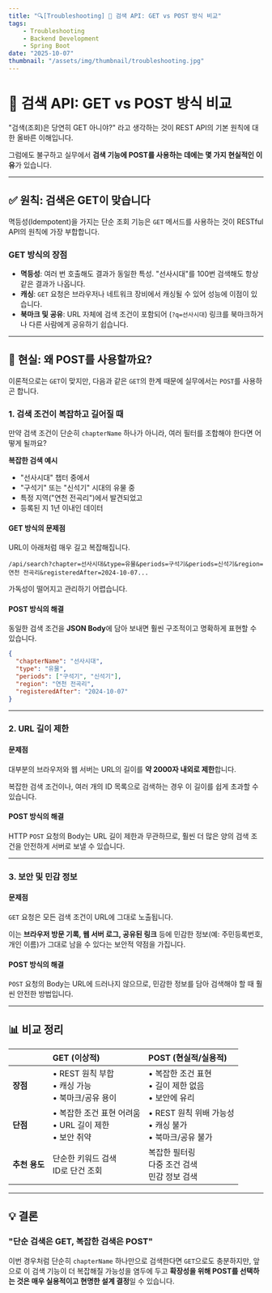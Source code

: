 ```yaml
---
title: "🔍[Troubleshooting] 🚀 검색 API: GET vs POST 방식 비교"
tags:
    - Troubleshooting
    - Backend Development
    - Spring Boot
date: "2025-10-07"
thumbnail: "/assets/img/thumbnail/troubleshooting.jpg"
---
```


# 🚀 검색 API: GET vs POST 방식 비교

"검색(조회)은 당연히 GET 아니야?" 라고 생각하는 것이 REST API의 기본 원칙에 대한 올바른 이해입니다. 

그럼에도 불구하고 실무에서 **검색 기능에 POST를 사용하는 데에는 몇 가지 현실적인 이유**가 있습니다.

---

## ✅ 원칙: 검색은 GET이 맞습니다

멱등성(Idempotent)을 가지는 단순 조회 기능은 `GET` 메서드를 사용하는 것이 RESTful API의 원칙에 가장 부합합니다.

### GET 방식의 장점

- **멱등성**: 여러 번 호출해도 결과가 동일한 특성. "선사시대"를 100번 검색해도 항상 같은 결과가 나옵니다.
- **캐싱**: `GET` 요청은 브라우저나 네트워크 장비에서 캐싱될 수 있어 성능에 이점이 있습니다.
- **북마크 및 공유**: URL 자체에 검색 조건이 포함되어 (`?q=선사시대`) 링크를 북마크하거나 다른 사람에게 공유하기 쉽습니다.

---

## 🤔 현실: 왜 POST를 사용할까요?

이론적으로는 `GET`이 맞지만, 다음과 같은 `GET`의 한계 때문에 실무에서는 `POST`를 사용하곤 합니다.

### 1. 검색 조건이 복잡하고 길어질 때

만약 검색 조건이 단순히 `chapterName` 하나가 아니라, 여러 필터를 조합해야 한다면 어떻게 될까요?

**복잡한 검색 예시**
- "선사시대" 챕터 중에서
- "구석기" 또는 "신석기" 시대의 유물 중
- 특정 지역("연천 전곡리")에서 발견되었고
- 등록된 지 1년 이내인 데이터

#### GET 방식의 문제점

URL이 아래처럼 매우 길고 복잡해집니다.

```
/api/search?chapter=선사시대&type=유물&periods=구석기&periods=신석기&region=연천 전곡리&registeredAfter=2024-10-07...
```

가독성이 떨어지고 관리하기 어렵습니다.

#### POST 방식의 해결

동일한 검색 조건을 **JSON Body**에 담아 보내면 훨씬 구조적이고 명확하게 표현할 수 있습니다.

```json
{
  "chapterName": "선사시대",
  "type": "유물",
  "periods": ["구석기", "신석기"],
  "region": "연천 전곡리",
  "registeredAfter": "2024-10-07"
}
```

---

### 2. URL 길이 제한

#### 문제점
대부분의 브라우저와 웹 서버는 URL의 길이를 **약 2000자 내외로 제한**합니다. 

복잡한 검색 조건이나, 여러 개의 ID 목록으로 검색하는 경우 이 길이를 쉽게 초과할 수 있습니다.

#### POST 방식의 해결
HTTP `POST` 요청의 Body는 URL 길이 제한과 무관하므로, 훨씬 더 많은 양의 검색 조건을 안전하게 서버로 보낼 수 있습니다.

---

### 3. 보안 및 민감 정보

#### 문제점
`GET` 요청은 모든 검색 조건이 URL에 그대로 노출됩니다. 

이는 **브라우저 방문 기록, 웹 서버 로그, 공유된 링크** 등에 민감한 정보(예: 주민등록번호, 개인 이름)가 그대로 남을 수 있다는 보안적 약점을 가집니다.

#### POST 방식의 해결
`POST` 요청의 Body는 URL에 드러나지 않으므로, 민감한 정보를 담아 검색해야 할 때 훨씬 안전한 방법입니다.

---

## 📊 비교 정리

|  | **GET (이상적)** | **POST (현실적/실용적)** |
|:---|:---|:---|
| **장점** | • REST 원칙 부합<br>• 캐싱 가능<br>• 북마크/공유 용이 | • 복잡한 조건 표현<br>• 길이 제한 없음<br>• 보안에 유리 |
| **단점** | • 복잡한 조건 표현 어려움<br>• URL 길이 제한<br>• 보안 취약 | • REST 원칙 위배 가능성<br>• 캐싱 불가<br>• 북마크/공유 불가 |
| **추천 용도** | 단순한 키워드 검색<br>ID로 단건 조회 | 복잡한 필터링<br>다중 조건 검색<br>민감 정보 검색 |

---

## 💡 결론

### "단순 검색은 GET, 복잡한 검색은 POST"

이번 경우처럼 단순히 `chapterName` 하나만으로 검색한다면 `GET`으로도 충분하지만, 앞으로 이 검색 기능이 더 복잡해질 가능성을 염두에 두고 **확장성을 위해 POST를 선택하는 것은 매우 실용적이고 현명한 설계 결정**일 수 있습니다.
